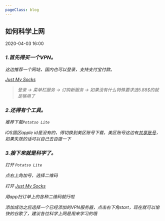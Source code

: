 ```yaml
---
pageClass: blog
---
```


## 如何科学上网
<p class="date">2020-04-03 16:00
  <span id="/say-my-life/blog/other/Overthewall.html" class="leancloud_visitors">
      <i class="shni shn-eye-fill" />
      <i class="leancloud-visitors-count"></i>
  </span>
</p>

### 1.首先得买一个VPN。

这边推荐一个网站，国内也可以登录，支持支付宝付款。

<a href="https://justmysocks2.net/">Just My Socks</a>

<blockquote>
<p>登录 -> 菜单栏服务 -> 订购新服务 -> 如果没有什么特殊要求选5.88$的就足够用了</p>
</blockquote>

### 2.还得有个工具。

推荐下载<code class="default">Potatso Lite</code>

iOS国区apple id是没有的，得切换到美区账号下载，美区账号这边有<a href="https://github.com/v2net/Apple">共享账号</a>，如果失效的话可以自己去百度一下

### 3.接下来就是科学了。

打开 <code class="default">Potatso Lite</code>

点右上角加号，选择二维码

打开 <a href="https://justmysocks2.net/">Just My Socks</a>

用app扫订单上的各种二维码就行啦

添加成功之后选择一个已经添加的VPN服务器，点击右下角start，现在就可以愉快的谷歌了，建议各位科学上网是用来学习的哦

<base-valine />